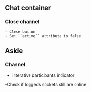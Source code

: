 ## Chat container
  ### Close channel
    - Close button
    - Set ``active`` attribute to false
## Aside
  ### Channel
  - interative participants indicator

  -Check if loggeds sockets still are online